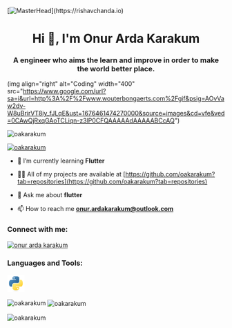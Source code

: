 [![MasterHead](https://1.bp.blogspot.com/-7A4WynwLsM...)](https://rishavchanda.io)
<h1 align="center">Hi 👋, I'm Onur Arda Karakum</h1>
<h3 align="center">A engineer who aims the learn and improve in order to make the world better place.</h3>

(img align="right" alt="Coding" width="400" src="https://www.google.com/url?sa=i&url=http%3A%2F%2Fwww.wouterbongaerts.com%2Fgif&psig=AOvVaw2dv-W8uBrirVT8iy_fJLqE&ust=1676461474270000&source=images&cd=vfe&ved=0CAwQjRxqGAoTCLiqn-z3lP0CFQAAAAAdAAAAABCcAQ")

<p align="left"> <img src="https://komarev.com/ghpvc/?username=oakarakum&label=Profile%20views&color=0e75b6&style=flat" alt="oakarakum" /> </p>

<p align="left"> <a href="https://github.com/ryo-ma/github-profile-trophy"><img src="https://github-profile-trophy.vercel.app/?username=oakarakum" alt="oakarakum" /></a> </p>

- 🌱 I’m currently learning **Flutter**

- 👨‍💻 All of my projects are available at [https://github.com/oakarakum?tab=repositories](https://github.com/oakarakum?tab=repositories)

- 💬 Ask me about **flutter**

- 📫 How to reach me **onur.ardakarakum@outlook.com**

<h3 align="left">Connect with me:</h3>
<p align="left">
<a href="https://linkedin.com/in/onur arda karakum" target="blank"><img align="center" src="https://raw.githubusercontent.com/rahuldkjain/github-profile-readme-generator/master/src/images/icons/Social/linked-in-alt.svg" alt="onur arda karakum" height="30" width="40" /></a>
</p>

<h3 align="left">Languages and Tools:</h3>
<p align="left"> <a href="https://www.python.org" target="_blank" rel="noreferrer"> <img src="https://raw.githubusercontent.com/devicons/devicon/master/icons/python/python-original.svg" alt="python" width="40" height="40"/> </a> </p>

<p><img align="left" src="https://github-readme-stats.vercel.app/api/top-langs?username=oakarakum&show_icons=true&locale=en&layout=compact" alt="oakarakum" /></p>

<p>&nbsp;<img align="center" src="https://github-readme-stats.vercel.app/api?username=oakarakum&show_icons=true&locale=en" alt="oakarakum" /></p>

<p><img align="center" src="https://github-readme-streak-stats.herokuapp.com/?user=oakarakum&" alt="oakarakum" /></p>
